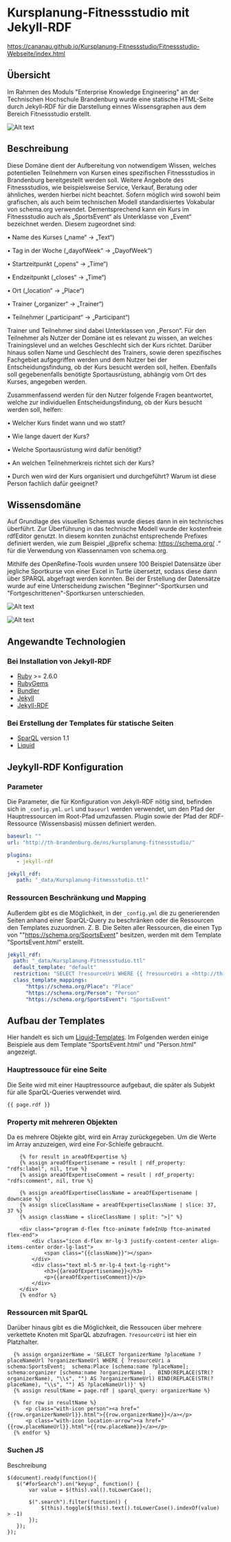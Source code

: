 # Kursplanung-Fitnessstudio mit Jekyll-RDF

https://cananau.github.io/Kursplanung-Fitnessstudio/Fitnessstudio-Webseite/index.html

## Übersicht
Im Rahmen des Moduls "Enterprise Knowledge Engineering" an der Technischen Hochschule Brandenburg wurde eine statische HTML-Seite durch Jekyll-RDF für die Darstellung einnes Wissensgraphen aus dem Bereich Fitnessstudio erstellt. 

![Alt text](/Webseite_Fitnessstudio.PNG?raw=true "Webseite_Fitnessstudio")


## Beschreibung

Diese Domäne dient der Aufbereitung von notwendigem Wissen, welches potentiellen Teilnehmern von Kursen eines spezifischen Fitnessstudios in Brandenburg bereitgestellt werden soll. Weitere Angebote des Fitnessstudios, wie beispielsweise Service, Verkauf, Beratung oder ähnliches, werden hierbei nicht beachtet. Sofern möglich wird sowohl beim grafischen, als auch beim technischen Modell standardisiertes Vokabular von schema.org verwendet.
Dementsprechend kann ein Kurs im Fitnessstudio auch als „SportsEvent“ als Unterklasse von „Event“ bezeichnet werden. Diesem zugeordnet sind:

•	Name des Kurses („name“ -> „Text“)

•	Tag in der Woche („dayofWeek“ -> „DayofWeek“) 

•	Startzeitpunkt („opens“ -> „Time“)

•	Endzeitpunkt („closes“ -> „Time“)

•	Ort („location“ -> „Place“)

•	Trainer („organizer“ -> „Trainer“)

•	Teilnehmer („participant“ -> „Participant“)

Trainer und Teilnehmer sind dabei Unterklassen von „Person“. Für den Teilnehmer als Nutzer der Domäne ist es relevant zu wissen, an welches Trainingslevel und an welches Geschlecht sich der Kurs richtet. Darüber hinaus sollen Name und Geschlecht des Trainers, sowie deren spezifisches Fachgebiet aufgegriffen werden und dem Nutzer bei der Entscheidungsfindung, ob der Kurs besucht werden soll, helfen. Ebenfalls soll gegebenenfalls benötigte Sportausrüstung, abhängig vom Ort des Kurses, angegeben werden.

Zusammenfassend werden für den Nutzer folgende Fragen beantwortet, welche zur individuellen Entscheidungsfindung, ob der Kurs besucht werden soll, helfen:

•	Welcher Kurs findet wann und wo statt?

•	Wie lange dauert der Kurs?

•	Welche Sportausrüstung wird dafür benötigt?

•	An welchen Teilnehmerkreis richtet sich der Kurs?

•	Durch wen wird der Kurs organisiert und durchgeführt? Warum ist diese Person fachlich dafür geeignet?

## Wissensdomäne

Auf Grundlage des visuellen Schemas wurde dieses dann in ein technisches überführt. 
Zur Überführung in das technische Modell wurde der kostenfreie rdfEditor genutzt. In diesem konnten zunächst entsprechende Prefixes definiert werden, wie zum Beispiel „@prefix schema: <https://schema.org/> .“ für die Verwendung von Klassennamen von schema.org. 

Mithilfe des OpenRefine-Tools wurden unsere 100 Beispiel Datensätze über jegliche Sportkurse von einer Excel in Turtle übersetzt, sodass diese dann über SPARQL abgefragt werden konnten. 
Bei der Erstellung der Datensätze wurde auf eine Unterscheidung zwischen "Beginner"-Sportkursen und "Fortgeschrittenen"-Sportkursen unterschieden. 

![Alt text](/ttl_Beginner.png?raw=true "ttl_Beginner")

![Alt text](/ttl_fortgeschritten.png?raw=true "ttl_fortgeschritten")






## Angewandte Technologien

### Bei Installation von Jekyll-RDF

- [Ruby](https://www.ruby-lang.org/) >= 2.6.0
- [RubyGems](https://rubygems.org/)
- [Bundler](https://bundler.io/)
- [Jekyll](https://jekyllrb.com/)
- [Jekyll-RDF](https://github.com/white-gecko/JekyllRDF-Tutorial/)


### Bei Erstellung der Templates für statische Seiten

- [SparQL](https://www.w3.org/TR/sparql11-overview/) version 1.1
- [Liquid](https://shopify.github.io/liquid/)


## Jeykyll-RDF Konfiguration

### Parameter

Die Parameter, die für Konfiguration von Jekyll-RDF nötig sind, befinden sich in `_config.yml`. `url` und `baseurl` werden verwendet, um den Pfad der Hauptressourcen im Root-Pfad umzufassen. Plugin sowie der Pfad der RDF-Ressource (Wissensbasis) müssen definiert werden.

```yaml
baseurl: ""
url: "http://th-brandenburg.de/ns/kursplanung-fitnessstudio/"

plugins:
   - jekyll-rdf

jekyll_rdf:
   path: "_data/Kursplanung-Fitnessstudio.ttl"

```

### Ressourcen Beschränkung und Mapping

Außerdem gibt es die Möglichkeit, in der `_config.yml` die zu generierenden Seiten anhand einer SparQL-Query zu beschränken oder die Ressourcen den Templates zuzuordnen. Z. B. Die Seiten aller Ressourcen, die einen Typ von ""https://schema.org/SportsEvent" besitzen, werden mit dem Template "SportsEvent.html" erstellt.

```yaml
jekyll_rdf:
  path: "_data/Kursplanung-Fitnessstudio.ttl"
  default_template: "default"
  restriction: "SELECT ?resourceUri WHERE {{ ?resourceUri a <http://th-brandenburg.de/ns/kursplanung-fitnessstudio/Trainer> . } UNION { ?resourceUri a <https://schema.org/Place> . } UNION { ?resourceUri a <https://schema.org/SportsEvent> . }}"
  class_template_mappings:
      "https://schema.org/Place": "Place"
      "https://schema.org/Person": "Person"
      "https://schema.org/SportsEvent": "SportsEvent"
```

## Aufbau der Templates

Hier handelt es sich um [Liquid-Templates](https://shopify.github.io/liquid/). Im Folgenden werden einige Beispiele aus dem Template "SportsEvent.html" und "Person.html" angezeigt.

### Hauptressouce für eine Seite

Die Seite wird mit einer Hauptressource aufgebaut, die später als Subjekt für alle SparQL-Queries verwendet wird.

    {{ page.rdf }}


### Property mit mehreren Objekten

Da es mehrere Objekte gibt, wird ein Array zurückgegeben. Um die Werte im Array anzuzeigen, wird eine For-Schleife gebraucht.
```
	{% for result in areaOfExpertise %}
	{% assign areaOfExpertisename = result | rdf_property: "rdfs:label", nil, true %}
	{% assign areaOfExpertiseComment = result | rdf_property: "rdfs:comment", nil, true %}

	{% assign areaOfExpertiseClassName = areaOfExpertisename | downcase %}
	{% assign sliceClassName = areaOfExpertiseClassName | slice: 37, 37 %}
	{% assign className = sliceClassName | split: ">]" %}

	<div class="program d-flex ftco-animate fadeInUp ftco-animated flex-end">
		<div class="icon d-flex mr-lg-3 justify-content-center align-items-center order-lg-last">
			<span class="{{className}}"></span>
		</div>
		<div class="text ml-5 mr-lg-4 text-lg-right">
			<h3>{{areaOfExpertisename}}</h3>
			<p>{{areaOfExpertiseComment}}</p>
		</div>
	</div>
	{% endfor %}
```

### Ressourcen mit SparQL

Darüber hinaus gibt es die Möglichkeit, die Ressoucen über mehrere verkettete Knoten mit SparQL abzufragen. `?resourceUri` ist hier ein Platzhalter.

```
  {% assign organizerName = 'SELECT ?organizerName ?placeName ?placeNameUrl ?organizerNameUrl WHERE { ?resourceUri a schema:SportsEvent;  schema:Place [schema:name ?placeName]; schema:organizer [schema:name ?organizerName] .  BIND(REPLACE(STR(?organizerName), "\\s", "") AS ?organizerNameUrl) BIND(REPLACE(STR(?placeName), "\\s", "") AS ?placeNameUrl)}' %}
  {% assign resultName = page.rdf | sparql_query: organizerName %}

  {% for row in resultName %}
      <p class="with-icon person"><a href="{{row.organizerNameUrl}}.html">{{row.organizerName}}</a></p>
      <p class="with-icon location-arrow"><a href="{{row.placeNameUrl}}.html">{{row.placeName}}</a></p>
  {% endfor %}
```

### Suchen JS

Beschreibung
 
 ```
$(document).ready(function(){
    $("#forSearch").on("keyup", function() {
        var value = $(this).val().toLowerCase();

        $(".search").filter(function() {
            $(this).toggle($(this).text().toLowerCase().indexOf(value) > -1)
        });
    });
});
```
